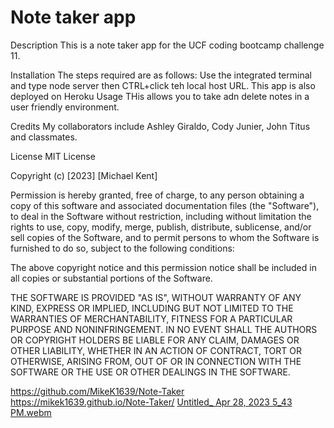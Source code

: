 # Note taker app 

Description
This is a note taker app for the UCF coding bootcamp challenge 11.

Installation
The steps required are as follows: Use the integrated terminal and type node server then CTRL+click teh local host URL. This app is also deployed on Heroku
Usage
THis allows you to take adn delete notes in a user friendly environment.

Credits
My collaborators include Ashley Giraldo, Cody Junier, John Titus and classmates.

License
MIT License

Copyright (c) [2023] [Michael Kent]

Permission is hereby granted, free of charge, to any person obtaining a copy of this software and associated documentation files (the "Software"), to deal in the Software without restriction, including without limitation the rights to use, copy, modify, merge, publish, distribute, sublicense, and/or sell copies of the Software, and to permit persons to whom the Software is furnished to do so, subject to the following conditions:

The above copyright notice and this permission notice shall be included in all copies or substantial portions of the Software.

THE SOFTWARE IS PROVIDED "AS IS", WITHOUT WARRANTY OF ANY KIND, EXPRESS OR IMPLIED, INCLUDING BUT NOT LIMITED TO THE WARRANTIES OF MERCHANTABILITY, FITNESS FOR A PARTICULAR PURPOSE AND NONINFRINGEMENT. IN NO EVENT SHALL THE AUTHORS OR COPYRIGHT HOLDERS BE LIABLE FOR ANY CLAIM, DAMAGES OR OTHER LIABILITY, WHETHER IN AN ACTION OF CONTRACT, TORT OR OTHERWISE, ARISING FROM, OUT OF OR IN CONNECTION WITH THE SOFTWARE OR THE USE OR OTHER DEALINGS IN THE SOFTWARE. 

https://github.com/MikeK1639/Note-Taker 
https://mikek1639.github.io/Note-Taker/ [Untitled_ Apr 28, 2023 5_43 PM.webm](https://user-images.githubusercontent.com/126822125/235259542-548c40de-b6ff-4c4c-9f83-564144bd9395.webm)


